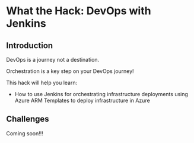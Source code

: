 # What the Hack: DevOps with Jenkins

## Introduction

DevOps is a journey not a destination. 

Orchestration is a key step on your DevOps journey!

This hack will help you learn:
- How to use Jenkins for orchestrating infrastructure deployments using Azure ARM Templates to deploy infrastructure in Azure

## Challenges
 
 Coming soon!!!